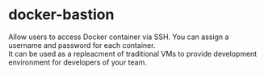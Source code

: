 # docker-bastion
Allow users to access Docker container via SSH. You can assign a username and password for each container.  
It can be used as a repleacment of traditional VMs to provide development environment for developers of your team.
